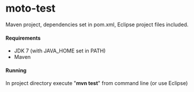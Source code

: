 # moto-test

Maven project, dependencies set in pom.xml, Eclipse project files included.

#### Requirements

- JDK 7 (with JAVA_HOME set in PATH)
- Maven

#### Running 

In project directory execute "__mvn test__" from command line (or use Eclipse)

